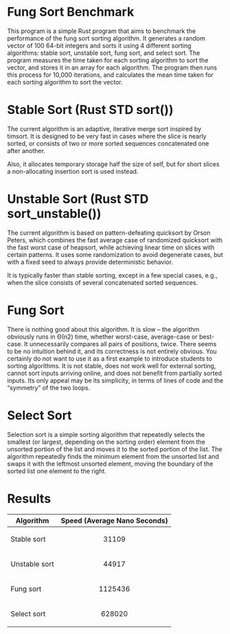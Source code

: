 # Fung Sort Benchmark

This program is a simple Rust program that aims to benchmark the performance of the fung sort sorting algorithm. It generates a random vector of 100 64-bit integers and sorts it using 4 different sorting algorithms: stable sort, unstable sort, fung sort, and select sort. The program measures the time taken for each sorting algorithm to sort the vector, and stores it in an array for each algorithm. The program then runs this process for 10,000 iterations, and calculates the mean time taken for each sorting algorithm to sort the vector. 

# Stable Sort (Rust STD sort())
The current algorithm is an adaptive, iterative merge sort inspired by timsort. It is designed to be very fast in cases where the slice is nearly sorted, or consists of two or more sorted sequences concatenated one after another.

Also, it allocates temporary storage half the size of self, but for short slices a non-allocating insertion sort is used instead.

# Unstable Sort (Rust STD sort_unstable())
The current algorithm is based on pattern-defeating quicksort by Orson Peters, which combines the fast average case of randomized quicksort with the fast worst case of heapsort, while achieving linear time on slices with certain patterns. It uses some randomization to avoid degenerate cases, but with a fixed seed to always provide deterministic behavior.

It is typically faster than stable sorting, except in a few special cases, e.g., when the slice consists of several concatenated sorted sequences.

# Fung Sort
There is nothing good about this algorithm. It is slow – the algorithm obviously runs in Θ(n2) time, whether worst-case, average-case or best-case. It unnecessarily compares all pairs of positions, twice. There seems to be no intuition behind it, and its correctness is not entirely obvious. You certainly do not want to use it as a first example to introduce students to sorting algorithms. It is not stable, does not work well for external sorting, cannot sort inputs arriving online, and does not benefit from partially sorted inputs. Its only appeal may be its simplicity, in terms of lines of code and the “symmetry” of the two loops.

# Select Sort
Selection sort is a simple sorting algorithm that repeatedly selects the smallest (or largest, depending on the sorting order) element from the unsorted portion of the list and moves it to the sorted portion of the list. The algorithm repeatedly finds the minimum element from the unsorted list and swaps it with the leftmost unsorted element, moving the boundary of the sorted list one element to the right.

# Results
| Algorithm     | Speed (Average Nano Seconds) |
| ------------- | ------------- |
| Stable sort  | <p align="center">31109</p>  |
| Unstable sort  | <p align="center">44917</p>  |
| Fung sort  | <p align="center">1125436</p>  |
| Select sort | <p align="center">628020</p> |
